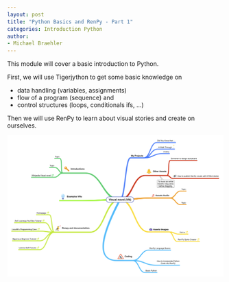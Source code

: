 ```yaml
---
layout: post
title: "Python Basics and RenPy - Part 1"
categories: Introduction Python
author:
- Michael Braehler
---
```


This module will cover a basic introduction to Python. 

First, we will use Tigerjython to get some basic knowledge on 

- data handling (variables, assignments)
- flow of a program (sequence) and 
- control structures (loops, conditionals ifs, ...)

Then we will use RenPy to learn about visual stories and create on ourselves. 

![Mindmap RenPy](/assets/RenPy_Map_Draft1.png)
